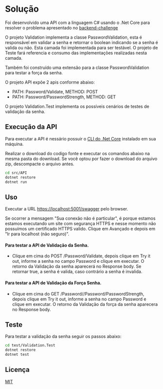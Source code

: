 # Solução

Foi desenvolvido uma API com a linguagem C# usando o .Net Core para resolver o problema apresentado no [backend-challenge](https://github.com/itidigital/backend-challenge)

O projeto Validation implementa a classe PasswordValidation, esta é responsável em validar a senha e retornar o boolean indicando se a senha é valida ou não. Esta camada foi implementada para ser testável. O projeto de Teste fará referencia e consumo das implementações realizadas nesta camada.

Também foi construído uma extensão para a classe PasswordValidation para testar a força da senha.

O projeto API expõe 2 apis conforme abaixo:
- PATH: Password/Validate, METHOD: POST
- PATH: Password/PasswordStrength, METHOD: GET

O projeto Validation.Test implementa os possíveis cenários de testes de validação da senha.


## Execução da API

Para executar a API é nessário possuir o [CLI do .Net Core](https://dotnet.microsoft.com/download/dotnet/5.0) instalado em sua máquina.


Realizar o download do codigo fonte e executar os comandos abaixo na mesma pasta do download. Se você optou por fazer o download do arquivo zip, descompacte o arquivo antes.

```bash
cd src/API
dotnet restore
dotnet run
```

## Uso

Executar a URL [https://localhost:5001/swagger](https://localhost:5001/swagger) pelo browser.

Se ocorrer a mensagem "Sua conexão não é particular", é porque estamos estamos executando um site com segurança HTTPS e nesse momento não possuímos um certificado HTTPS valido. Clique em Avançado e depois em "Ir para localhost (não seguro)".

#### Para testar a API de Validação da Senha.

- Clique em cima do POST /Password/Validate, depois clique em Try it out, informe a senha no campo Password e clique em executar. O retorno da Validação da senha aparecerá no Response body. Se retornar true, a senha é valida, caso contrário a senha é invalida.

#### Para testar a API de Validação da Força Senha.

- Clique em cima do GET /Password//Password/PasswordStrength, depois clique em Try it out, informe a senha no campo Password e clique em executar. O retorno da Validação da força da senha aparecera no Response body.

## Teste
Para testar a validação da senha seguir os passos abaixo:

```bash
cd test/Validation.Test
dotnet restore
dotnet test
```



## Licença
[MIT](https://choosealicense.com/licenses/mit/)
